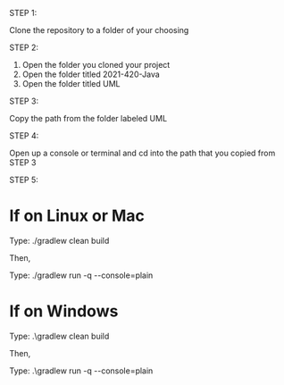 STEP 1:

Clone the repository to a folder of your choosing

STEP 2:
1. Open the folder you cloned your project
2. Open the folder titled 2021-420-Java
3. Open the folder titled UML

STEP 3:

Copy the path from the folder labeled UML

STEP 4:

Open up a console or terminal and cd into the path that you copied from STEP 3

STEP 5:

# If on Linux or Mac
  Type:     ./gradlew clean build
  
  Then,
  
  Type:     ./gradlew run -q --console=plain
  
# If on Windows
  Type:     .\gradlew clean build
  
  Then,
 
  Type:     .\gradlew run -q --console=plain
